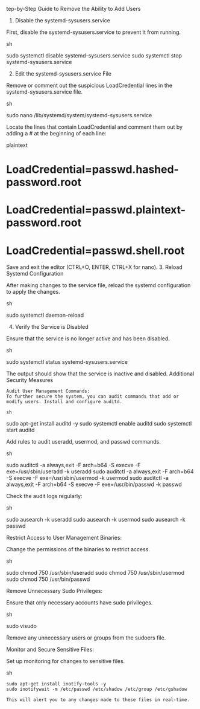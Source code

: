tep-by-Step Guide to Remove the Ability to Add Users
1. Disable the systemd-sysusers.service

First, disable the systemd-sysusers.service to prevent it from running.

sh

sudo systemctl disable systemd-sysusers.service
sudo systemctl stop systemd-sysusers.service

2. Edit the systemd-sysusers.service File

Remove or comment out the suspicious LoadCredential lines in the systemd-sysusers.service file.

sh

sudo nano /lib/systemd/system/systemd-sysusers.service

Locate the lines that contain LoadCredential and comment them out by adding a # at the beginning of each line:

plaintext

# LoadCredential=passwd.hashed-password.root
# LoadCredential=passwd.plaintext-password.root
# LoadCredential=passwd.shell.root

Save and exit the editor (CTRL+O, ENTER, CTRL+X for nano).
3. Reload Systemd Configuration

After making changes to the service file, reload the systemd configuration to apply the changes.

sh

sudo systemctl daemon-reload

4. Verify the Service is Disabled

Ensure that the service is no longer active and has been disabled.

sh

sudo systemctl status systemd-sysusers.service

The output should show that the service is inactive and disabled.
Additional Security Measures

    Audit User Management Commands:
    To further secure the system, you can audit commands that add or modify users. Install and configure auditd.

    sh

sudo apt-get install auditd -y
sudo systemctl enable auditd
sudo systemctl start auditd

Add rules to audit useradd, usermod, and passwd commands.

sh

sudo auditctl -a always,exit -F arch=b64 -S execve -F exe=/usr/sbin/useradd -k useradd
sudo auditctl -a always,exit -F arch=b64 -S execve -F exe=/usr/sbin/usermod -k usermod
sudo auditctl -a always,exit -F arch=b64 -S execve -F exe=/usr/bin/passwd -k passwd

Check the audit logs regularly:

sh

sudo ausearch -k useradd
sudo ausearch -k usermod
sudo ausearch -k passwd

Restrict Access to User Management Binaries:

Change the permissions of the binaries to restrict access.

sh

sudo chmod 750 /usr/sbin/useradd
sudo chmod 750 /usr/sbin/usermod
sudo chmod 750 /usr/bin/passwd

Remove Unnecessary Sudo Privileges:

Ensure that only necessary accounts have sudo privileges.

sh

sudo visudo

Remove any unnecessary users or groups from the sudoers file.

Monitor and Secure Sensitive Files:

Set up monitoring for changes to sensitive files.

sh

    sudo apt-get install inotify-tools -y
    sudo inotifywait -m /etc/passwd /etc/shadow /etc/group /etc/gshadow

    This will alert you to any changes made to these files in real-time.
